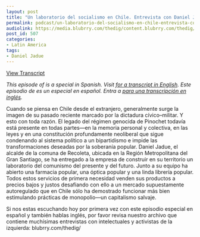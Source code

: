 ```yaml
---
layout: post
title: "Un laboratorio del socialismo en Chile. Entrevista con Daniel Jadue."
permalink: podcast/un-laboratorio-del-socialismo-en-chile-entrevista-con-daniel-jadue
audiolink: https://media.blubrry.com/thedig/content.blubrry.com/thedig/The_Dig_-_EP_193_-_Jadue.mp3
post_id: 507
categories: 
- Latin America
tags: 
- Daniel Jadue
---
```


[View Transcript](https://www.jacobinmag.com/2019/04/communist-party-chile-left-governance-recoleta)


*This episode of 
 is a special 
 in Spanish. Visit 
[for a transcript in English](https://jacobinmag.com/2019/04/communist-party-chile-left-governance-recoleta). Este episodio de 
 es un 
 especial en español. Entra a 
[para una transcripción en inglés](https://jacobinmag.com/2019/04/communist-party-chile-left-governance-recoleta).*

Cuando se piensa en Chile desde el extranjero, generalmente surge la imagen de su pasado reciente marcado por la dictadura cívico–militar. Y esto con toda razón. El legado del régimen genocida de Pinochet todavía está presente en todas partes—en la memoria personal y colectiva, en las leyes y en una constitución profundamente neoliberal que sigue condenando al sistema político a un bipartidismo e impide las transformaciones deseadas por la soberanía popular. Daniel Jadue, el alcalde de la comuna de Recoleta, ubicada en la Región Metropolitana del Gran Santiago, se ha entregado a la empresa de construir en su territorio un laboratorio del comunismo del presente y del futuro. Junto a su equipo ha abierto una farmacia popular, una óptica popular y una linda librería popular. Todos estos servicios de primera necesidad venden sus productos a precios bajos y justos desafiando con ello a un mercado supuestamente autoregulado que en Chile sólo ha demostrado funcionar más bien estimulando prácticas de monopolio—un capitalismo salvaje.

Si nos estas escuchando hoy por primera vez con este episodio especial en español y también hablas inglés, por favor revisa nuestro archivo que contiene muchísimas entrevistas con intelectuales y activistas de la izquierda: blubrry.com/thedig/